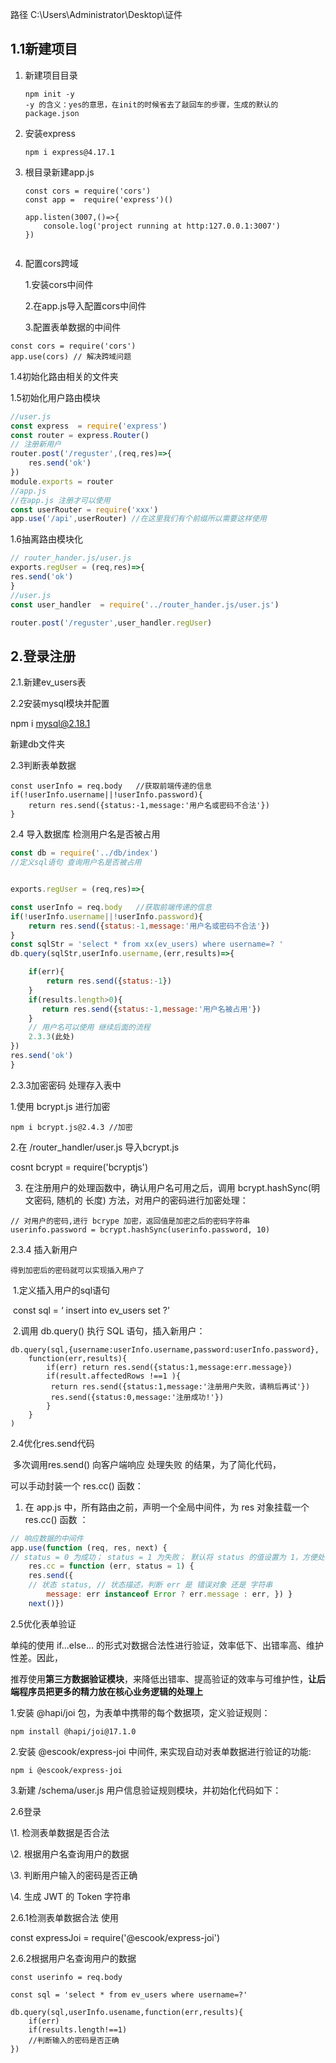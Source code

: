 路径 C:\Users\Administrator\Desktop\证件

## 1.1新建项目

 1. 新建项目目录

    ```
    npm init -y
    -y 的含义：yes的意思，在init的时候省去了敲回车的步骤，生成的默认的package.json
    ```

    

 2. 安装express

    ```
    npm i express@4.17.1
    ```

    

 3. 根目录新建app.js

    ```
    const cors = require('cors')
    const app =  require('express')()
    
    app.listen(3007,()=>{
    	console.log('project running at http:127.0.0.1:3007')
    })
    
    
    ```

 4. 配置cors跨域

    1.安装cors中间件

    2.在app.js导入配置cors中间件
    
    3.配置表单数据的中间件

```
const cors = require('cors')
app.use(cors) // 解决跨域问题
```

1.4初始化路由相关的文件夹

1.5初始化用户路由模块

```js
//user.js
const express  = require('express')
const router = express.Router()
// 注册新用户
router.post('/reguster',(req,res)=>{
	res.send('ok')
})
module.exports = router
//app.js
//在app.js 注册才可以使用
const userRouter = require('xxx')
app.use('/api',userRouter) //在这里我们有个前缀所以需要这样使用
```

1.6抽离路由模块化

```js
// router_hander.js/user.js
exports.regUser = (req,res)=>{
res.send('ok')
}
//user.js
const user_handler  = require('../router_hander.js/user.js')

router.post('/reguster',user_handler.regUser)
```

## 2.登录注册

2.1.新建ev_users表

2.2安装mysql模块并配置

npm i mysql@2.18.1

新建db文件夹



2.3判断表单数据

```
const userInfo = req.body   //获取前端传递的信息
if(!userInfo.username||!userInfo.password){
	return res.send({status:-1,message:'用户名或密码不合法'})
}
```

2.4  导入数据库   检测用户名是否被占用

```js
const db = require('../db/index')
//定义sql语句 查询用户名是否被占用


exports.regUser = (req,res)=>{

const userInfo = req.body   //获取前端传递的信息
if(!userInfo.username||!userInfo.password){
	return res.send({status:-1,message:'用户名或密码不合法'})
}
const sqlStr = 'select * from xx(ev_users) where username=? '
db.query(sqlStr,userInfo.username,(err,results)=>{

	if(err){
		return res.send({status:-1})
	}
	if(results.length>0){
	   return res.send({status:-1,message:'用户名被占用'}) 
	}
	// 用户名可以使用 继续后面的流程
    2.3.3(此处)
})
res.send('ok')
}

```

2.3.3加密密码 处理存入表中

 1.使用 bcrypt.js 进行加密 

```
npm i bcrypt.js@2.4.3 //加密
```

2.在  /router_handler/user.js  导入bcrypt.js

cosnt bcrypt = require('bcryptjs')

3. 在注册用户的处理函数中，确认用户名可用之后，调用 bcrypt.hashSync(明文密码, 随机的 长度) 方法，对用户的密码进行加密处理：

```
// 对用户的密码,进行 bcrype 加密，返回值是加密之后的密码字符串 userinfo.password = bcrypt.hashSync(userinfo.password, 10)
```

2.3.4 插入新用户

 	得到加密后的密码就可以实现插入用户了

​	1.定义插入用户的sql语句

​		const sql = ‘ insert into ev_users set ?’

​	2.调用 db.query() 执行 SQL 语句，插入新用户：

```
db.query(sql,{username:userInfo.username,password:userInfo.password},
    function(err,results){
		if(err) return res.send({status:1,message:err.message})
		if(result.affectedRows !==1 ){
		 return res.send({status:1,message:'注册用户失败，请稍后再试'})
		 res.send({status:0,message:'注册成功!'})
		}
	}
)
```

2.4优化res.send代码

​	多次调用res.send() 向客户端响应 处理失败 的结果，为了简化代码，

可以手动封装一个 res.cc() 函数：

1. 在 app.js 中，所有路由之前，声明一个全局中间件，为 res 对象挂载一个 res.cc() 函数 ：

```js
// 响应数据的中间件
app.use(function (req, res, next) { 
// status = 0 为成功； status = 1 为失败； 默认将 status 的值设置为 1，方便处理失败的情 况 
	res.cc = function (err, status = 1) { 
	res.send({ 
	// 状态 status, // 状态描述，判断 err 是 错误对象 还是 字符串 
        message: err instanceof Error ? err.message : err, }) }
	next()})
```

2.5优化表单验证

单纯的使用 if...else... 的形式对数据合法性进行验证，效率低下、出错率高、维护性差。因此，

推荐使用**第三方数据验证模块**，来降低出错率、提高验证的效率与可维护性，**让后端程序员把更多的精力放在核心业务逻辑的处理上**

1.安装 @hapi/joi 包，为表单中携带的每个数据项，定义验证规则：

```
npm install @hapi/joi@17.1.0
```

2.安装 @escook/express-joi 中间件, 来实现自动对表单数据进行验证的功能:

```
npm i @escook/express-joi
```

3.新建 /schema/user.js 用户信息验证规则模块，并初始化代码如下：





2.6登录

\1. 检测表单数据是否合法

\2. 根据用户名查询用户的数据

\3. 判断用户输入的密码是否正确

\4. 生成 JWT 的 Token 字符串

2.6.1检测表单数据合法  使用

const expressJoi = require('@escook/express-joi')

2.6.2根据用户名查询用户的数据

```
const userinfo = req.body

const sql = 'select * from ev_users where username=?'

db.query(sql,userInfo.usename,function(err,results){
	if(err)
	if(results.length!==1)
	//判断输入的密码是否正确
})
```